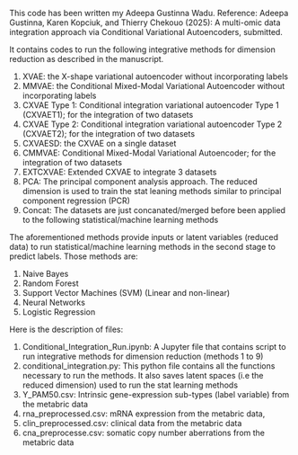This code has been written my Adeepa Gustinna Wadu.
Reference: 
Adeepa Gustinna, Karen Kopciuk, and Thierry Chekouo (2025): A multi-omic data integration approach via Conditional Variational Autoencoders, submitted. 

It contains codes to run the following integrative methods for dimension reduction as described in the manuscript.  

1. XVAE: the X-shape variational autoencoder without incorporating labels
2. MMVAE: the Conditional Mixed-Modal Variational Autoencoder without incorporating labels
3. CXVAE Type 1: Conditional integration variational autoencoder Type 1 (CXVAET1); for the integration of two datasets
4. CXVAE Type 2: Conditional integration variational autoencoder Type 2 (CXVAET2); for the integration of two datasets
5. CXVAESD: the CXVAE on a single dataset
6. CMMVAE: Conditional Mixed-Modal Variational Autoencoder; for the integration of two datasets
7. EXTCXVAE: Extended CXVAE to integrate 3 datasets
8. PCA: The principal component analysis approach. The reduced dimension is used to train the stat leaning methods similar to principal component regression (PCR)
9. Concat: The datasets are just concanated/merged before been applied to the following statistical/machine learning methods
   

The aforementioned methods provide inputs or latent variables (reduced data) to run statistical/machine learning methods in the second stage to predict labels.
Those methods are: 
1. Naive Bayes
2. Random Forest
3. Support Vector Machines (SVM) (Linear and non-linear)
4. Neural Networks
5. Logistic Regression

Here is the description of files:

1. Conditional_Integration_Run.ipynb: A Jupyter file that contains script to run integrative methods for dimension reduction (methods 1 to 9)
2. conditional_integration.py: This python file contains all the functions necessary to run the methods.
   It also saves latent spaces (i.e the reduced dimension) used to run the stat learning methods
3. Y_PAM50.csv: Intrinsic gene-expression sub-types (label variable) from the metabric data
4. rna_preprocessed.csv: mRNA expression from the metabric data,
5. clin_preprocessed.csv: clinical data from the metabric data
6. cna_preprocesse.csv: somatic copy number aberrations from the metabric data
   
